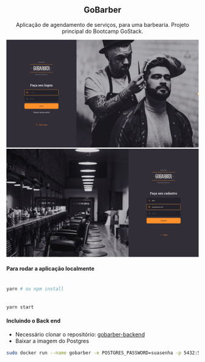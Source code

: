 <h2 align="center">GoBarber</h2>
<p align="center">Aplicação de agendamento de serviços, para uma barbearia. Projeto principal do Bootcamp GoStack.</p>

<img src="https://github.com/miroswd/GoBarber-Web/blob/master/assets/logon.png"/>
<img src="https://github.com/miroswd/GoBarber-Web/blob/master/assets/create-account.png"/>

<h4>Para rodar a aplicação localmente</h4>

```bash

yarn # ou npm install

```


```bash

yarn start

```

<h4>Incluindo o Back end</h4>

- Necessário clonar o repositório: <a href="https://github.com/miroswd/gobarber-backend" target="_blank" >gobarber-backend</a>
- Baixar a imagem do Postgres

```bash
sudo docker run --name gobarber -e POSTGRES_PASSWORD=suasenha -p 5432:5432 -d postgres # Caso a porta 5432 esteja ocupada, modificar de 5432:5432 para 5433:5432
```
